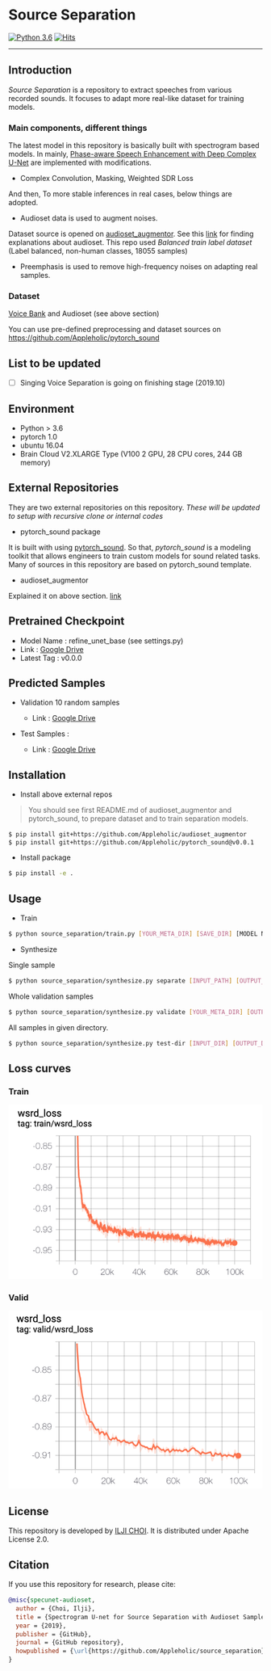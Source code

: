 # Source Separation

[![Python 3.6](https://img.shields.io/badge/python-3.6-blue.svg)](https://www.python.org/downloads/release/python-360/) [![Hits](https://hits.seeyoufarm.com/api/count/incr/badge.svg?url=https%3A%2F%2Fgithub.com%2FAppleholic%2Fsource_separation)](https://hits.seeyoufarm.com)

---


## Introduction

*Source Separation* is a repository to extract speeches from various recorded sounds.
It focuses to adapt more real-like dataset for training models.

### Main components, different things

The latest model in this repository is basically built with spectrogram based models.
In mainly, [Phase-aware Speech Enhancement with Deep Complex U-Net](https://arxiv.org/abs/1903.03107) are implemented with modifications.
- Complex Convolution, Masking, Weighted SDR Loss


And then, To more stable inferences in real cases, below things are adopted.

- Audioset data is used to augment noises.

Dataset source is opened on [audioset_augmentor](https://github.com/AppleHolic/audioset_augmentor).
See this [link](https://research.google.com/audioset/download.html) for finding explanations about audioset.
This repo used *Balanced train label dataset* (Label balanced, non-human classes, 18055 samples)

- Preemphasis is used to remove high-frequency noises on adapting real samples.


### Dataset

[Voice Bank](https://datashare.is.ed.ac.uk/handle/10283/1942) and Audioset (see above section)

You can use pre-defined preprocessing and dataset sources on https://github.com/Appleholic/pytorch_sound


## List to be updated

- [ ] Singing Voice Separation is going on finishing stage (2019.10)


## Environment

- Python > 3.6
- pytorch 1.0
- ubuntu 16.04
- Brain Cloud V2.XLARGE Type (V100 2 GPU, 28 CPU cores, 244 GB memory)


## External Repositories

They are two external repositories on this repository.
*These will be updated to setup with recursive clone or internal codes*

- pytorch_sound package

It is built with using [pytorch_sound](https://github.com/AppleHolic/pytorch_sound).
So that, *pytorch_sound* is a modeling toolkit that allows engineers to train custom models for sound related tasks.
Many of sources in this repository are based on pytorch_sound template.

- audioset_augmentor

Explained it on above section. [link](https://github.com/AppleHolic/audioset_augmentor)


## Pretrained Checkpoint

- Model Name : refine_unet_base (see settings.py)
- Link : [Google Drive](https://drive.google.com/open?id=1JRK-0RVV2o7cyRdvFuwe5iw84ESvfcyR)
- Latest Tag : v0.0.0


## Predicted Samples

- Validation 10 random samples
  - Link : [Google Drive](https://drive.google.com/open?id=1CafFnqWn_QvVPu2feNLn6pnjRYIa_rbP)

- Test Samples : 
  - Link : [Google Drive](https://drive.google.com/open?id=19Sn6pe5-BtWXYa6OiLbYGH7iCU-mzB8j) 


## Installation

- Install above external repos

> You should see first README.md of audioset_augmentor and pytorch_sound, to prepare dataset and to train separation models.

```
$ pip install git+https://github.com/Appleholic/audioset_augmentor
$ pip install git+https://github.com/Appleholic/pytorch_sound@v0.0.1
```

- Install package

```bash
$ pip install -e .
```

## Usage

- Train

```bash
$ python source_separation/train.py [YOUR_META_DIR] [SAVE_DIR] [MODEL NAME, see settings.py] [SAVE_PREFIX] [[OTHER OPTIONS...]]
```

- Synthesize

Single sample

```bash
$ python source_separation/synthesize.py separate [INPUT_PATH] [OUTPUT_PATH] [MODEL NAME] [PRETRAINED_PATH] [[OTHER OPTIONS...]]
```


Whole validation samples

```bash
$ python source_separation/synthesize.py validate [YOUR_META_DIR] [OUTPUT_DIR] [MODEL NAME] [PRETRAINED_PATH] [[OTHER OPTIONS...]]
```


All samples in given directory.

```bash
$ python source_separation/synthesize.py test-dir [INPUT_DIR] [OUTPUT_DIR] [MODEL NAME] [PRETRAINED_PATH] [[OTHER OPTIONS...]]
```


## Loss curves

### Train

![Train L1 Loss curve](./assets/imgs/train_curve_wsdr.png)

### Valid

![Valid L1 Loss curve](./assets/imgs/valid_curve_wsdr.png)


## License

This repository is developed by [ILJI CHOI](https://github.com/Appleholic).  It is distributed under Apache License 2.0.


## Citation

If you use this repository for research, please cite:

```bibtex
@misc{specunet-audioset,
  author = {Choi, Ilji},
  title = {Spectrogram U-net for Source Separation with Audioset Samples},
  year = {2019},
  publisher = {GitHub},
  journal = {GitHub repository},
  howpublished = {\url{https://github.com/Appleholic/source_separation}}
}
```


